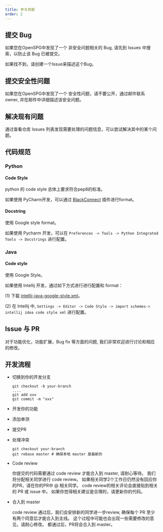 ```yaml
---
title: 参与贡献
order: 2
---
```


## 提交 Bug

如果您在OpenSPG中发现了一个 非安全问题相关的 Bug, 请先到 Issues 中搜索，以防止该 Bug 已被提交。

如果找不到，请创建一个Issue来描述这个Bug。

## 提交安全性问题

如果您在OpenSPG中发现了一个 安全性问题，请不要公开，通过邮件联系 owner, 并在邮件中详细描述该安全问题。

## 解决现有问题

通过查看仓库 Issues 列表发现需要处理的问题信息，可以尝试解决其中的某个问题。

## 代码规范

### Python

#### Code Style

python 的 code style 总体上要求符合pep8的标准。

如果使用 PyCharm开发，可以通过 [BlackConnect](https://black.readthedocs.io/en/stable/integrations/editors.html) 插件进行format。

#### Docstring

使用 Google style format。

如果使用 Pycharm 开发，可以在 `Preferences -> Tools -> Python Integrated Tools -> Docstrings` 进行配置。

### Java

#### Code style

使用 Google Style。

如果使用 Intellij 开发，通过如下方式进行进行配置和 format：

(1) 下载 [intellij-java-google-style.xml](https://github.com/google/styleguide/blob/gh-pages/intellij-java-google-style.xml)。

(2) 在 Intellij 中, `Settings -> Editor -> Code Style -> import schemes-> intellij idea code style xml` 进行配置。

## Issue 与 PR

对于功能优化，功能扩展，Bug fix 等方面的问题, 我们非常欢迎进行讨论和相应的修改。

## 开发流程

- 切换到你的开发分支

  ```
  git checkout -b your-branch
  ....
  git add xxx
  git commit -m "xxx"
  ```

- 开发你的功能
- 添加单测
- 提交PR
- 处理冲突

  ```
  git checkout your-branch
  git rebase master # 确保本地 master 是最新的
  ```

- Code review

  你提交的代码需要通过 code review 才能合入到 master, 请耐心等待。
  我们将分配相关同学进行 code review。
  如果相关同学2个工作日仍然没有回应你的PR，请在你的PR中 @ 相关同学。
  code review的相关评论会直接贴到相关的 PR 或 issue 中。 如果你觉得相关建议是合理的，请更新你的代码。

- 合入到 master

  code review 通过后，我们会安排新的同学进一步review, 确保每个 PR 至少有两个同意后才能合入到主线。
  这个过程中可能也会出现一些需要修改的意见，请耐心修改。
  都通过后，PR将会合入到 master。
